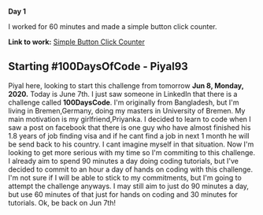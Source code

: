 
**Day 1**

I worked for 60 minutes and made a simple button click counter.

**Link to work:** [Simple Button Click Counter]( https://github.com/Piyal93/Simple-Buton-Click-Counter)

## Starting #100DaysOfCode - Piyal93
Piyal here, looking to start this challenge from tomorrow **Jun 8, Monday, 2020.** Today is June 7th. I just saw someone in LinkedIn that there is a challenge called **100DaysCode**. I'm originally from Bangladesh, but I'm living in Bremen,Germany, doing my masters in University of Bremen. My main motivation is my girlfriend,Priyanka. I decided to learn to code when I saw a post on facebook that there is one guy who have almost finished his 1.8 years of job finding visa and if he cant find a job in next 1 month he will be send back to his country. I cant imagine myself in that situation. Now I'm looking to get more serious with my time so I'm commiting to this challenge. I already aim to spend 90 minutes a day doing coding tutorials, but I've decided to commit to an hour a day of hands on coding with this challenge. I'm not sure if I will be able to stick to my commitments, but I'm going to attempt the challenge anyways. I may still aim to just do 90 minutes a day, but use 60 minutes of that just for hands on coding and 30 minutes for tutorials. Ok, be back on Jun 7th!

